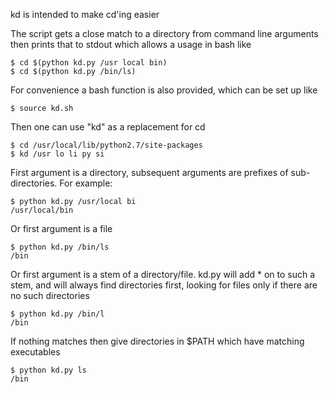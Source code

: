 kd is intended to make cd'ing easier

The script gets a close match to a directory from command line arguments then prints that to stdout which allows a usage in bash like

    $ cd $(python kd.py /usr local bin)
    $ cd $(python kd.py /bin/ls)

For convenience a bash function is also provided, which can be set up like

    $ source kd.sh

Then one can use "kd" as a replacement for cd

    $ cd /usr/local/lib/python2.7/site-packages
    $ kd /usr lo li py si

First argument is a directory, subsequent arguments are prefixes of sub-directories. For example:

    $ python kd.py /usr/local bi
    /usr/local/bin

Or first argument is a file

    $ python kd.py /bin/ls
    /bin

Or first argument is a stem of a directory/file. kd.py will add * on to such a stem, and will always find directories first, looking for files only if there are no such directories

    $ python kd.py /bin/l
    /bin

If nothing matches then give directories in $PATH which have matching executables

    $ python kd.py ls
    /bin
